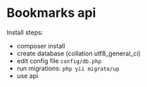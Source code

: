 Bookmarks api
====================
Install steps:

* composer install
* create database (collation utf8_general_ci)
* edit config file `config/db.php`
* run migrations: `php yii migrate/up`
* use api